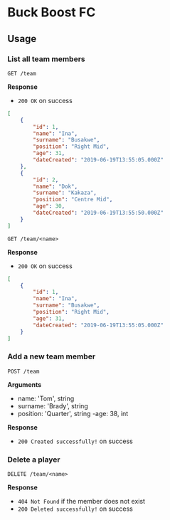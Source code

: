 # Buck Boost FC


## Usage

### List all team members

`GET /team`

**Response**

- `200 OK` on success

```json
[
    {
        "id": 1,
        "name": "Ina",
        "surname": "Busakwe",
        "position": "Right Mid",
        "age": 31,
        "dateCreated": "2019-06-19T13:55:05.000Z"
    },
    {
        "id": 2,
        "name": "Dok",
        "surname": "Kakaza",
        "position": "Centre Mid",
        "age": 30,
        "dateCreated": "2019-06-19T13:55:50.000Z"
    }
]
```

`GET /team/<name>`

**Response**

- `200 OK` on success

```json
[
    {
        "id": 1,
        "name": "Ina",
        "surname": "Busakwe",
        "position": "Right Mid",
        "age": 31,
        "dateCreated": "2019-06-19T13:55:05.000Z"
    }
]
```


### Add a new team member

`POST /team`

**Arguments**

- name: 'Tom', string
- surname: 'Brady', string
- position: 'Quarter', string
 -age: 38, int


**Response**

- `200 Created successfully!` on success



### Delete a player
`DELETE /team/<name>`

**Response**

- `404 Not Found` if the member does not exist
- `200 Deleted successfully!` on success